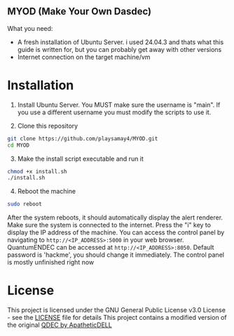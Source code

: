 ## MYOD (Make Your Own Dasdec)


What you need:
- A fresh installation of Ubuntu Server. i used 24.04.3 and thats what this guide is written for, but you can probably get away with other versions
- Internet connection on the target machine/vm

# Installation

1. Install Ubuntu Server. You MUST make sure the username is "main". If you use a different username you must modify the scripts to use it.

2. Clone this repository
```bash
git clone https://github.com/playsamay4/MYOD.git
cd MYOD
```
3. Make the install script executable and run it
```bash
chmod +x install.sh
./install.sh
```

4. Reboot the machine
```bash
sudo reboot
```

After the system reboots, it should automatically display the alert renderer.
Make sure the system is connected to the internet. Press the "i" key to display the IP address of the machine.
You can access the control panel by navigating to `http://<IP_ADDRESS>:5000` in your web browser. QuantumENDEC can be accessed at `http://<IP_ADDRESS>:8050`. Default password is 'hackme', you should change it immediately.
The control panel is mostly unfinished right now

# License
This project is licensed under the GNU General Public License v3.0 License - see the [LICENSE](LICENSE.md) file for details
This project contains a modified version of the original [QDEC by ApatheticDELL](https://github.com/ApatheticDELL/QDEC)
